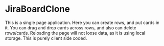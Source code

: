 # JiraBoardClone
This is a single page application. Here you can create rows, and put cards in it. You can drag and drop cards across rows, and also can delete rows/cards. Reloading the page will not loose data, as it is using local storage. This is purely client side coded.
